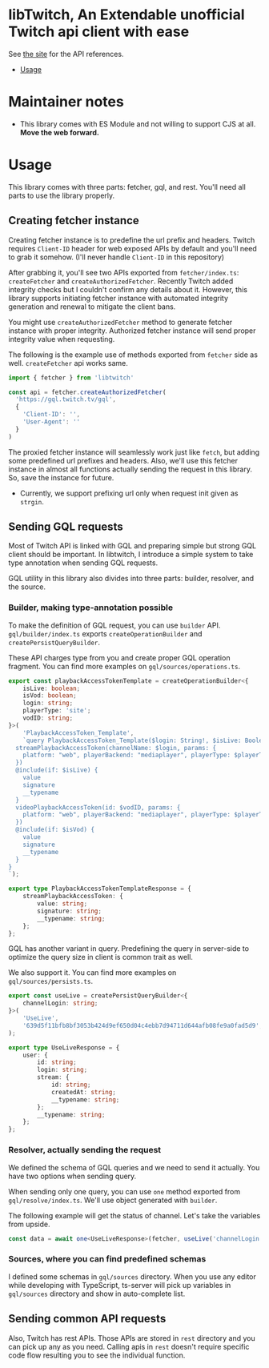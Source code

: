 # libTwitch, An Extendable unofficial Twitch api client with ease

See [the site](https://seia-soto.github.io/libtwitch) for the API references.

- [Usage](#usage)

# Maintainer notes

- This library comes with ES Module and not willing to support CJS at all. **Move the web forward.**

# Usage

This library comes with three parts: fetcher, gql, and rest.
You'll need all parts to use the library properly.

## Creating fetcher instance

Creating fetcher instance is to predefine the url prefix and headers.
Twitch requires `Client-ID` header for web exposed APIs by default and you'll need to grab it somehow.
(I'll never handle `Client-ID` in this repository)

After grabbing it, you'll see two APIs exported from `fetcher/index.ts`: `createFetcher` and `createAuthorizedFetcher`.
Recently Twitch added integrity checks but I couldn't confirm any details about it.
However, this library supports initiating fetcher instance with automated integrity generation and renewal to mitigate the client bans.

You might use `createAuthorizedFetcher` method to generate fetcher instance with proper integrity.
Authorized fetcher instance will send proper integrity value when requesting.

The following is the example use of methods exported from `fetcher` side as well. `createFetcher` api works same.

```typescript
import { fetcher } from 'libtwitch'

const api = fetcher.createAuthorizedFetcher(
  'https://gql.twitch.tv/gql',
  {
    'Client-ID': '',
    'User-Agent': ''
  }
)
```

The proxied fetcher instance will seamlessly work just like `fetch`, but adding some predefined url prefixes and headers.
Also, we'll use this fetcher instance in almost all functions actually sending the request in this library.
So, save the instance for future.

- Currently, we support prefixing url only when request init given as `strgin`.

## Sending GQL requests

Most of Twitch API is linked with GQL and preparing simple but strong GQL client should be important.
In libtwitch, I introduce a simple system to take type annotation when sending GQL requests.

GQL utility in this library also divides into three parts: builder, resolver, and the source.

### Builder, making type-annotation possible

To make the definition of GQL request, you can use `builder` API.
`gql/builder/index.ts` exports `createOperationBuilder` and `createPersistQueryBuilder`.

These API charges type from you and create proper GQL operation fragment.
You can find more examples on `gql/sources/operations.ts`.

```typescript
export const playbackAccessTokenTemplate = createOperationBuilder<{
	isLive: boolean;
	isVod: boolean;
	login: string;
	playerType: 'site';
	vodID: string;
}>(
	'PlaybackAccessToken_Template',
	`query PlaybackAccessToken_Template($login: String!, $isLive: Boolean!, $vodID: ID!, $isVod: Boolean!, $playerType: String!) {
  streamPlaybackAccessToken(channelName: $login, params: {
    platform: "web", playerBackend: "mediaplayer", playerType: $playerType
  })
  @include(if: $isLive) {
    value
    signature
    __typename
  }
  videoPlaybackAccessToken(id: $vodID, params: {
    platform: "web", playerBackend: "mediaplayer", playerType: $playerType
  })
  @include(if: $isVod) {
    value
    signature
    __typename
  }
}
`);

export type PlaybackAccessTokenTemplateResponse = {
	streamPlaybackAccessToken: {
		value: string;
		signature: string;
		__typename: string;
	};
};
```

GQL has another variant in query.
Predefining the query in server-side to optimize the query size in client is common trait as well.

We also support it.
You can find more examples on `gql/sources/persists.ts`.

```typescript
export const useLive = createPersistQueryBuilder<{
	channelLogin: string;
}>(
	'UseLive',
	'639d5f11bfb8bf3053b424d9ef650d04c4ebb7d94711d644afb08fe9a0fad5d9',
);

export type UseLiveResponse = {
	user: {
		id: string;
		login: string;
		stream: {
			id: string;
			createdAt: string;
			__typename: string;
		};
		__typename: string;
	};
};
```

### Resolver, actually sending the request

We defined the schema of GQL queries and we need to send it actually.
You have two options when sending query.

When sending only one query, you can use `one` method exported from `gql/resolve/index.ts`.
We'll use object generated with `builder`.

The following example will get the status of channel.
Let's take the variables from upside.

```typescript
const data = await one<UseLiveResponse>(fetcher, useLive('channelLogin'))
```

### Sources, where you can find predefined schemas

I defined some schemas in `gql/sources` directory.
When you use any editor while developing with TypeScript, ts-server will pick up variables in `gql/sources` directory and show in auto-complete list.

## Sending common API requests

Also, Twitch has rest APIs.
Those APIs are stored in `rest` directory and you can pick up any as you need.
Calling apis in `rest` doesn't require specific code flow resulting you to see the individual function.

